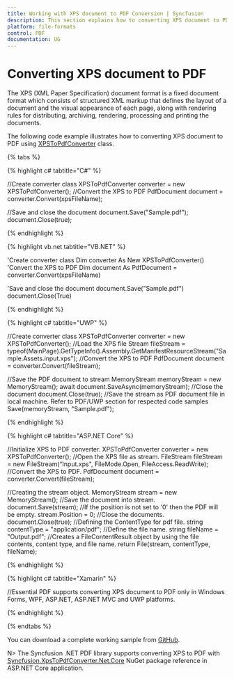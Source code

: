 ```yaml
---
title: Working with XPS document to PDF Conversion | Syncfusion
description: This section explains how to converting XPS document to PDF document by using Syncfusion .NET PDF library.
platform: file-formats
control: PDF
documentation: UG
---
```

# Converting XPS document to PDF

The XPS (XML Paper Specification) document format is a fixed document format which consists of structured XML markup that defines the layout of a document and the visual appearance of each page, along with rendering rules for distributing, archiving, rendering, processing and printing the documents.

The following code example illustrates how to converting XPS document to PDF using [XPSToPdfConverter](https://help.syncfusion.com/cr/file-formats/Syncfusion.XPS.XPSToPdfConverter.html) class.

{% tabs %}

{% highlight c# tabtitle="C#" %}

//Create converter class
XPSToPdfConverter converter = new XPSToPdfConverter();
//Convert the XPS to PDF
PdfDocument document = converter.Convert(xpsFileName);

//Save and close the document
document.Save("Sample.pdf");
document.Close(true);

{% endhighlight %}

{% highlight vb.net tabtitle="VB.NET" %}

'Create converter class
Dim converter As New XPSToPdfConverter()
'Convert the XPS to PDF
Dim document As PdfDocument = converter.Convert(xpsFileName)

'Save and close the document
document.Save("Sample.pdf")
document.Close(True)

{% endhighlight %}

{% highlight c# tabtitle="UWP" %}

//Create converter class
XPSToPdfConverter converter = new XPSToPdfConverter();
//Load the XPS file
Stream fileStream = typeof(MainPage).GetTypeInfo().Assembly.GetManifestResourceStream("Sample.Assets.input.xps");
//Convert the XPS to PDF
PdfDocument document = converter.Convert(fileStream);

//Save the PDF document to stream
MemoryStream memoryStream = new MemoryStream();
await document.SaveAsync(memoryStream);
//Close the document
document.Close(true);
//Save the stream as PDF document file in local machine. Refer to PDF/UWP section for respected code samples
Save(memoryStream, "Sample.pdf");

{% endhighlight %}

{% highlight c# tabtitle="ASP.NET Core" %}

//Initialize XPS to PDF converter.
XPSToPdfConverter converter = new XPSToPdfConverter();
//Open the XPS file as stream.
FileStream fileStream = new FileStream(“Input.xps", FileMode.Open, FileAccess.ReadWrite);
//Convert the XPS to PDF.
PdfDocument document = converter.Convert(fileStream);

//Creating the stream object.
MemoryStream stream = new MemoryStream(); 
//Save the document into stream.
document.Save(stream); 
//If the position is not set to '0' then the PDF will be empty.
stream.Position = 0;
//Close the documents.
document.Close(true); 
//Defining the ContentType for pdf file.
string contentType = "application/pdf";
//Define the file name. 
string fileName = "Output.pdf"; 
//Creates a FileContentResult object by using the file contents, content type, and file name.
return File(stream, contentType, fileName);

{% endhighlight %}

{% highlight c# tabtitle="Xamarin" %}

//Essential PDF supports converting XPS document to PDF only in Windows Forms, WPF, ASP.NET, ASP.NET MVC and UWP platforms.

{% endhighlight %}

{% endtabs %}

You can download a complete working sample from [GitHub](https://github.com/SyncfusionExamples/PDF-Examples/tree/master/Document%20conversion/Converting-XPS-to-PDF-document).

N> The Syncfusion .NET PDF library supports converting XPS to PDF with [Syncfusion.XpsToPdfConverter.Net.Core](https://www.nuget.org/packages/Syncfusion.XpsToPdfConverter.Net.Core) NuGet package reference in ASP.NET Core application.
